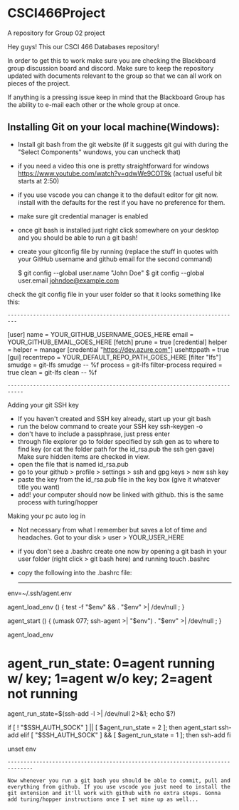 # CSCI466Project
A repository for Group 02 project

Hey guys! This our CSCI 466 Databases repository!

In order to get this to work make sure you are checking the Blackboard group discussion board and discord. Make sure to keep the repository updated with documents relevant to the group so that we can all work on pieces of the project.

If anything is a pressing issue keep in mind that the Blackboard Group has the ability to e-mail each other or the whole group at once.


## Installing Git on your local machine(Windows):
 - Install git bash from the git website (if it suggests git gui with during the "Select Components" wundows, you can uncheck that)
 - if you need a video this one is pretty straightforward for windows https://www.youtube.com/watch?v=qdwWe9COT9k (actual useful bit starts at 2:50)
 - if you use vscode you can change it to the default editor for git now. install with the defaults for the rest if you have no preference for them.
 - make sure git credential manager is enabled
 - once git bash is installed just right click somewhere on your desktop and you should be able to run a git bash!
 - create your gitconfig file by running (replace the stuff in quotes with your GitHub username and github email for the second command)

	$ git config --global user.name "John Doe"
	$ git config --global user.email johndoe@example.com


check the git config file in your user folder so that it looks something like this:

	-------------------------------------------------------------------------
[user]
	name = YOUR_GITHUB_USERNAME_GOES_HERE
	email = YOUR_GITHUB_EMAIL_GOES_HERE
[fetch]
	prune = true
[credential]
	helper = 
	helper = manager
[credential "https://dev.azure.com"]
	usehttppath = true
[gui]
	recentrepo = YOUR_DEFAULT_REPO_PATH_GOES_HERE
[filter "lfs"]
	smudge = git-lfs smudge -- %f
	process = git-lfs filter-process
	required = true
	clean = git-lfs clean -- %f

	---------------------------------------------------------------------------

Adding your git SSH key
 - If you haven't created and SSH key already, start up your git bash
 - run the below command to create your SSH key
	ssh-keygen -o
 - don't have to include a passphrase, just press enter
 - through file explorer go to folder specified by ssh gen as to where to find key (or cat the folder path for the id_rsa.pub the ssh gen gave) Make sure hidden items are checked in view.
 - open the file that is named id_rsa.pub
 - go to your github > profile > settings > ssh and gpg keys > new ssh key
 - paste the key from the id_rsa.pub file in the key box (give it whatever title you want) 
 - add!
your computer should now be linked with github. this is the same process with turing/hopper

Making your pc auto log in 

 - Not necessary from what I remember but saves a lot of time and headaches. Got to your disk > user > YOUR_USER_HERE 
 - if you don't see a .bashrc create one now by opening a git bash in your user folder (right click > git bash here) and running touch .bashrc
 - copy the following into the .bashrc file:

	-----------------------------------------------------------------------------
env=~/.ssh/agent.env

agent_load_env () { test -f "$env" && . "$env" >| /dev/null ; }

agent_start () {
    (umask 077; ssh-agent >| "$env")
    . "$env" >| /dev/null ; }

agent_load_env

# agent_run_state: 0=agent running w/ key; 1=agent w/o key; 2=agent not running
agent_run_state=$(ssh-add -l >| /dev/null 2>&1; echo $?)

if [ ! "$SSH_AUTH_SOCK" ] || [ $agent_run_state = 2 ]; then
    agent_start
    ssh-add
elif [ "$SSH_AUTH_SOCK" ] && [ $agent_run_state = 1 ]; then
    ssh-add
fi

unset env

	------------------------------------------------------------------------------

	Now whenever you run a git bash you should be able to commit, pull and everything from github. If you use vscode you just need to install the git extension and it'll work with github with no extra steps. Gonna add turing/hopper instructions once I set mine up as well...
